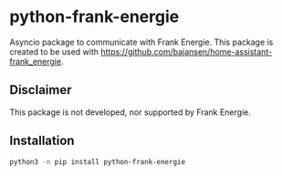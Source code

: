 # python-frank-energie

Asyncio package to communicate with Frank Energie. This package is created to be used with https://github.com/bajansen/home-assistant-frank_energie.

## Disclaimer

This package is not developed, nor supported by Frank Energie.

## Installation
```bash
python3 -m pip install python-frank-energie
```
